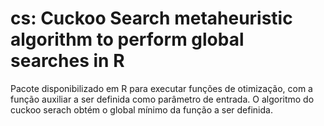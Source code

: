 # cs: Cuckoo Search metaheuristic algorithm to perform global searches in R

 Pacote disponibilizado em R para executar funções de otimização, com a função auxiliar a ser definida como parâmetro de entrada. O algoritmo do cuckoo serach obtém o global mínimo da função a ser definida. 